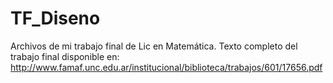 # TF_Diseno
Archivos de mi trabajo final de Lic en Matemática. Texto completo del trabajo final disponible en: http://www.famaf.unc.edu.ar/institucional/biblioteca/trabajos/601/17656.pdf
